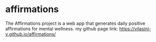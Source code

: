 # affirmations
The Affirmations project is a web app that generates daily positive affirmations for mental wellness. 
my github page link: https://vilasini-v.github.io/affirmations/
